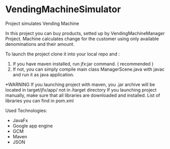 # VendingMachineSimulator

Project simulates Vending Machine

In this project you can buy products, setted up by VendingMachineManager Project. 
Machine calculates change for the customer using only available denominations and their amount. 


To launch the project clone it into your local repo and : 
1) If you have maven installed, run jfx:jar command. ( recommended ) 
2) If not, you can simply compile main class ManagerScene.java with javac and run it as java application.

*WARNING If you launching project with maven, you .jar archive will be located in target/jfx/app/ not in /target directory If you launching project manually, make sure that all libraries are downloaded and installed. List of libraries you can find in pom.xml

Used Technologies:
<ul>
<li> JavaFx </li>
<li> Google app engine </li>
<li> GCM </li>
<li> Maven </li>
<li> JSON </li>
</ul>
